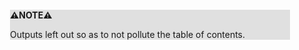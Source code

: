 <div style="margin:2em; background-color: #e0e0e0;">

<strong>⚠️NOTE️️️⚠️</strong>

Outputs left out so as to not pollute the table of contents.
</div>

